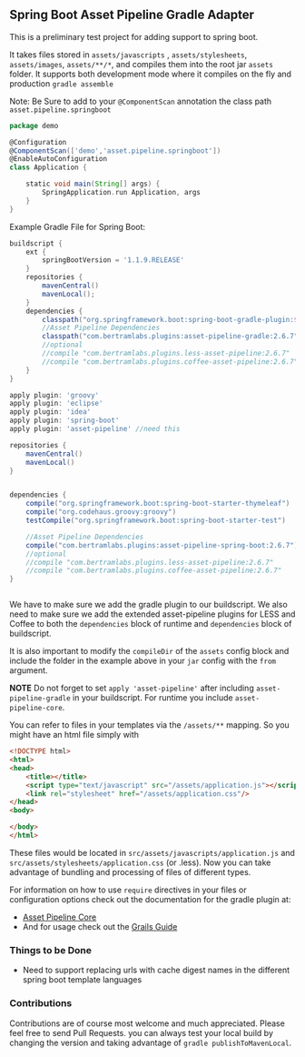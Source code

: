 Spring Boot Asset Pipeline Gradle Adapter
-----------------------------------------

This is a preliminary test project for adding support to spring boot.

It takes files stored in `assets/javascripts` , `assets/stylesheets`, `assets/images`, `assets/**/*`, and compiles them into the root jar `assets` folder.
It supports both development mode where it compiles on the fly and production `gradle assemble`

Note: Be Sure to add to your `@ComponentScan` annotation the class path `asset.pipeline.springboot`

```groovy
package demo

@Configuration
@ComponentScan(['demo','asset.pipeline.springboot'])
@EnableAutoConfiguration
class Application {

    static void main(String[] args) {
        SpringApplication.run Application, args
    }
}

```

Example Gradle File for Spring Boot:
```groovy
buildscript {
    ext {
        springBootVersion = '1.1.9.RELEASE'
    }
    repositories {
        mavenCentral()
        mavenLocal();
    }
    dependencies {
        classpath("org.springframework.boot:spring-boot-gradle-plugin:${springBootVersion}")
        //Asset Pipeline Dependencies
        classpath("com.bertramlabs.plugins:asset-pipeline-gradle:2.6.7")
        //optional
        //compile "com.bertramlabs.plugins.less-asset-pipeline:2.6.7"
        //compile "com.bertramlabs.plugins.coffee-asset-pipeline:2.6.7"
    }
}

apply plugin: 'groovy'
apply plugin: 'eclipse'
apply plugin: 'idea'
apply plugin: 'spring-boot'
apply plugin: 'asset-pipeline' //need this

repositories {
    mavenCentral()
    mavenLocal()
}


dependencies {
    compile("org.springframework.boot:spring-boot-starter-thymeleaf")
    compile("org.codehaus.groovy:groovy")
    testCompile("org.springframework.boot:spring-boot-starter-test")

    //Asset Pipeline Dependencies
    compile("com.bertramlabs.plugins:asset-pipeline-spring-boot:2.6.7")
    //optional
    //compile "com.bertramlabs.plugins.less-asset-pipeline:2.6.7"
    //compile "com.bertramlabs.plugins.coffee-asset-pipeline:2.6.7"
}



```

We have to make sure we add the gradle plugin to our buildscript. We also need to make sure we add the extended asset-pipeline plugins for LESS and Coffee to both the `dependencies` block of runtime and `dependencies` block of buildscript.

It is also important to modify the `compileDir` of the `assets` config block and include the folder in the example above in your `jar` config with the `from` argument.

**NOTE** Do not forget to set `apply 'asset-pipeline'` after including `asset-pipeline-gradle` in your buildscript. For runtime you include `asset-pipeline-core`.

You can refer to files in your templates via the `/assets/**` mapping. So you might have an html file simply with

```html
<!DOCTYPE html>
<html>
<head>
    <title></title>
    <script type="text/javascript" src="/assets/application.js"></script>
    <link rel="stylesheet" href="/assets/application.css"/>
</head>
<body>

</body>
</html>
```

These files would be located in `src/assets/javascripts/application.js` and `src/assets/stylesheets/application.css` (or .less). Now you can take advantage of bundling and processing of files of different types. 

For information on how to use `require` directives in your files or configuration options check out the documentation for the gradle plugin at:

* [Asset Pipeline Core](http://github.com/bertramdev/asset-pipeline-core)
* And for usage check out the [Grails Guide](http://bertramdev.github.io/asset-pipeline)


### Things to be Done

* Need to support replacing urls with cache digest names in the different spring boot template languages

### Contributions

Contributions are of course most welcome and much appreciated. Please feel free to send Pull Requests. you can always test your local build by changing the version and taking advantage of `gradle publishToMavenLocal`.